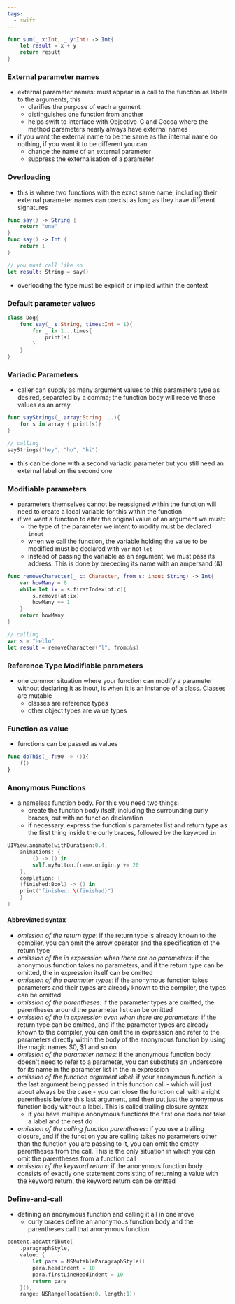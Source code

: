 ```yaml
---
tags:
  - swift
---
```

```swift
func sum(_ x:Int, _ y:Int) -> Int{
	let result = x + y
	return result
}
```
### External parameter names
- external parameter names: must appear in a call to the function as labels to the arguments, this
	- clarifies the purpose of each argument
	- distinguishes one function from another
	- helps swift to interface with Objective-C and Cocoa where the method parameters nearly always have external names
- if you want the external name to be the same as the internal name do nothing, if you want it to be different you can
	- change the name of an external parameter
	- suppress the externalisation of a parameter
### Overloading
- this is where two functions with the exact same name, including their external parameter names can coexist as long as they have different signatures
```swift
func say() -> String {
	return "one"
}
func say() -> Int {
	return 1
}

// you must call like so
let result: String = say()
```
- overloading the type must be explicit or implied within the context
### Default parameter values
```swift
class Dog{
	func say(_ s:String, times:Int = 1){
		for _ in 1...times{
			print(s)
		}
	}
}
```
### Variadic Parameters
- caller can supply as many argument values to this parameters type as desired, separated by a comma; the function body will receive these values as an array
```swift
func sayStrings(_ array:String ...){
	for s in array { print(s)}
}

// calling
sayStrings("hey", "ho", "hi")
```
- this can be done with a second variadic parameter but you still need an external label on the second one
### Modifiable parameters
- parameters themselves cannot be reassigned within the function will need to create a local variable for this within the function
- if we want a function to alter the original value of an argument we must:
	- the type of the parameter we intent to modify must be declared `inout`
	- when we call the function, the variable holding the value to be modified must be declared with `var` not `let`
	- instead of passing the variable as an argument, we must pass its address. This is done by preceding its name with an ampersand (&)
```swift
func removeCharacter(_ c: Character, from s: inout String) -> Int{
	var howMany = 0
	while let ix = s.firstIndex(of:c){
		s.remove(at:ix)
		howMany += 1
	}
	return howMany
}

// calling
var s = "hello"
let result = removeCharacter("l", from:&s)
```
### Reference Type Modifiable parameters
- one common situation where your function can modify a parameter without declaring it as inout, is when it is an instance of a class. Classes are mutable
	- classes are reference types
	- other object types are value types
### Function as value
- functions can be passed as values
```swift
func doThis(_ f:90 -> ()){
	f()
}
```
### Anonymous Functions
- a nameless function body. For this you need two things:
	- create the function body itself, including the surrounding curly braces, but with no function declaration
	- if necessary, express the function's parameter list and return type as the first thing inside the curly braces, followed by the keyword `in`
```swift
UIView.animate(withDuration:0.4,
	animations: {
		() -> () in
		self.myButton.frame.origin.y += 20
	}, 
	completion: {
	(finished:Bool) -> () in
	print("finished: \(finished)")
	}
)
```
#### Abbreviated syntax
- *omission of the return type*: if the return type is already known to the compiler, you can omit the arrow operator and the specification of the return type
- *omission of the in expression when there are no parameters*: if the anonymous function takes no parameters, and if the return type can be omitted, the in expression itself can be omitted
- *omission of the parameter types*: if the anonymous function takes parameters and their types are already known to the compiler, the types can be omitted
- *omission of the parentheses*: if the parameter types are omitted, the parentheses around the parameter list can be omitted
- *omission of the in expression even when there are parameters*: if the return type can be omitted, and if the parameter types are already known to the compiler, you can omit the in expression and refer to the parameters directly within the body of the anonymous function by using the magic names $0, $1 and so on
- *omission of the parameter names*: if the anonymous function body doesn't need to refer to a parameter, you can substitute an underscore for its name in the parameter list in the in expression
- *omission of the function argument label*: if your anonymous function is the last argument being passed in this function call - which will just about always be the case - you can close the function call with a right parenthesis before this last argument, and then put just the anonymous function body without a label. This is called trailing closure syntax
	- if you have multiple anonymous functions the first one does not take a label and the rest do
- *omission of the calling function parentheses*: if you use a trailing closure, and if the function you are calling takes no parameters other than the function you are passing to it, you can omit the empty parentheses from the call. This is the only situation in which you can omit the parentheses from a function call
- *omission of the keyword return*: if the anonymous function body consists of exactly one statement consisting of returning a value with the keyword return, the keyword return can be omitted 
### Define-and-call
- defining an anonymous function and calling it all in one move
	- curly braces define an anonymous function body and the parentheses call that anonymous function. 
```swift
content.addAttribute(
	.paragraphStyle,
	value: {
		let para = NSMutableParagraphStyle()
		para.headIndent = 10
		para.firstLineHeadIndent = 10
		return para
	}(),
	range: NSRange(location:0, length:1))
```